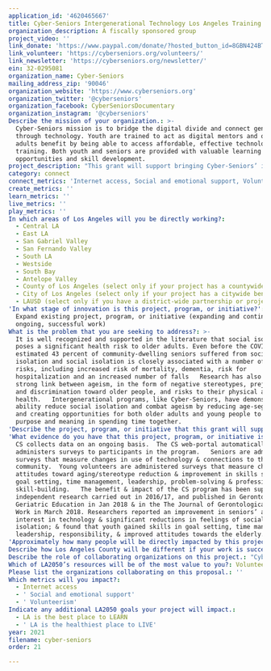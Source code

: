 ```yaml
---
application_id: '4620465667'
title: Cyber-Seniors Intergenerational Technology Los Angeles Training Program
organization_description: A fiscally sponsored group
project_video: ''
link_donate: 'https://www.paypal.com/donate/?hosted_button_id=8GBN424BTFPTU'
link_volunteer: 'https://cyberseniors.org/volunteers/'
link_newsletter: 'https://cyberseniors.org/newsletter/'
ein: 32-0295081
organization_name: Cyber-Seniors
mailing_address_zip: '90046'
organization_website: 'https://www.cyberseniors.org'
organization_twitter: '@cyberseniors'
organization_facebook: CyberSeniorsDocumentary
organization_instagram: '@cyberseniors'
Describe the mission of your organization.: >-
  Cyber-Seniors mission is to bridge the digital divide and connect generations
  through technology. Youth are trained to act as digital mentors and older
  adults benefit by being able to access affordable, effective technology
  training. Both youth and seniors are provided with valuable learning
  opportunities and skill development. 
project_description: "This grant will support bringing Cyber-Seniors’ intergenerational program to Los Angeles with the goal of: •\tReducing social isolation among the elderly by ensuring access to tech devices,  WiFi, and training. •\tProviding teens in underserved communities with training and volunteer opportunities to help prepare them for careers. •\tCreate new intergenerational communities throughout LA that community organizations can lean on to help deliver their programs and services. "
category: connect
connect_metrics: 'Internet access, Social and emotional support, Volunteerism'
create_metrics: ''
learn_metrics: ''
live_metrics: ''
play_metrics: ''
In which areas of Los Angeles will you be directly working?:
  - Central LA
  - East LA
  - San Gabriel Valley
  - San Fernando Valley
  - South LA
  - Westside
  - South Bay
  - Antelope Valley
  - County of Los Angeles (select only if your project has a countywide benefit)
  - City of Los Angeles (select only if your project has a citywide benefit)
  - LAUSD (select only if you have a district-wide partnership or project)
'In what stage of innovation is this project, program, or initiative?': >-
  Expand existing project, program, or initiative (expanding and continuing
  ongoing, successful work)
What is the problem that you are seeking to address?: >-
  It is well recognized and supported in the literature that social isolation
  poses a significant health risk to older adults. Even before the COVID–19, an
  estimated 43 percent of community-dwelling seniors suffered from social
  isolation and social isolation is closely associated with a number of health
  risks, including increased risk of mortality, dementia, risk for
  hospitalization and an increased number of falls   Research has also found a
  strong link between ageism, in the form of negative stereotypes, prejudice,
  and discrimination toward older people, and risks to their physical and mental
  health.   Intergenerational programs, like Cyber-Seniors, have demonstrated an
  ability reduce social isolation and combat ageism by reducing age-segregation
  and creating opportunities for both older adults and young people to find
  purpose and meaning in spending time together.  
'Describe the project, program, or initiative that this grant will support to address the problem identified.': "o\tTechTelephone Help Line: Cyber-Seniors (CS) will provide a toll-free phone number answered in English and Spanish - 5 days/wk, 9 am to 9 pm EST. Calls come in through a secure call center platform that blocks all numbers, all calls are recorded, & after-hour messages are returned the next business day.  o\tOne-on-One Mentoring Sessions: CS will invite seniors to sign up for one-on-one tech-training sessions with trained volunteer teens from the LA area.  o\tWebinars: CS will deliver daily tech-webinars & a variety of health, wellness, & social programs staffed by a trained professional along with teen volunteers. These sessions will encourage socialization.  o\tVirtual Mentor Training and Volunteer Program: CS Mentor Training program will be offered to teen in the LA area giving them an opportunity to put their technology skills to good use while gaining valuable work experience.   •\tStudents complete the CS Mentor Training Program online consisting of video lessons, learning activities, and hand-in assignments. •\tStudents complete a Volunteer Profile online, indicating their availability, technology skills, and languages in which they are able to offer support. •\tStudents are notified of volunteer opportunities that match their profile.  These include participating in group webinars and offering one-on-one mentoring for seniors.  •\tStudent volunteer hours are tracked and supporting reports and certificates of completion can be downloaded directly from the CS website.   "
'What evidence do you have that this project, program, or initiative is or will be successful, and how will you define and measure success?': >-
  CS collects data on an ongoing basis.  The CS web-portal automatically
  administers surveys to participants in the program.   Seniors are administered
  surveys that measure changes in use of technology & connections to the
  community.  Young volunteers are administered surveys that measure changes in
  attitudes toward aging/stereotype reduction & improvement in skills such as
  goal setting, time management, leadership, problem-solving & professional
  skill-building.   The benefit & impact of the CS program has been supported by
  independent research carried out in 2016/17, and published in Gerontology &
  Geriatric Education in Jan 2018 & in the The Journal of Gerontological Social
  Work in March 2018. Researchers reported an improvement in seniors’ ability &
  interest in technology & significant reductions in feelings of social
  isolation; & found that youth gained skills in goal setting, time management,
  leadership, responsibility, & improved attitudes towards the elderly. 
'Approximately how many people will be directly impacted by this project, program, or initiative?': '600'
Describe how Los Angeles County will be different if your work is successful.: "This project will: •\tSolicit and deliver at least 100 donated tech devices to underserved seniors in the L.A.          area. •\tTrain and enrol at least 500 seniors and 100 students from the L.A. area.  •\tDemonstrate an increase in the daily use of technology by at least 80% of seniors who          participate in the program. •\tDemonstrate decreased feelings of social isolation by at least 80% of seniors who          participate in the program. •\tDemonstrate improved attitudes towards the elderly by at least 80% of students who          participate in the program.  •\tDemonstrate improved confidence and work readiness skills by at least 80% of students          who participate in the program.  •\tSupport 20 or more organizations that serve youth and seniors in the L.A. area by          enhancing their ability to serve their members both virtually and in person."
Describe the role of collaborating organizations on this project.: "Cyber-Seniors has partnered with the following organizations in the greater Los Angeles area and we will continue to bring on new partners throughout the length of the project. •\tDepartment of Aging LA •\tLA Metro and On the Go Riders Club •\tSan Fernando Valley Regional/Metro LA •\tGreater Sinai Compton •\tProject Giving Kids •\tLift-LA •\tAssembly Women Luz Rivas •\tOsher Lifelong Learning Institute  Our partners will support us by engaging their members, offering free webinar presentations for seniors from the Cyber-Seniors platform and mentoring our youth volunteers. "
Which of LA2050’s resources will be of the most value to you?: Volunteer recruitment
Please list the organizations collaborating on this proposal.: ''
Which metrics will you impact?:
  - Internet access
  - ' Social and emotional support'
  - ' Volunteerism'
Indicate any additional LA2050 goals your project will impact.:
  - LA is the best place to LEARN
  - ' LA is the healthiest place to LIVE'
year: 2021
filename: cyber-seniors
order: 21

---
```

